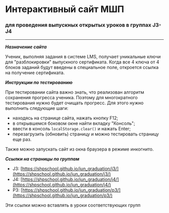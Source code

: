 # Интерактивный сайт МШП

### для проведения выпускных открытых уроков в группах J3-J4

---

**_Назначение сайта_**

Ученик, выполняя задания в системе LMS, получает уникальные ключи для "разблокировки" выпускного сертификата. Когда все 4 ключа от 4 блоков заданий будут введены в специальное поле, откроется ссылка на получение сертификата.

**_Инструкции по тестированию_**

При тестировании сайта важно знать, что реализован алгоритм сохранения прогресса ученика.
Поэтому для многократного тестирования нужно будет очищать прогресс. Для этого нужно выполнить следующие шаги:

- находясь на странице сайта, нажать кнопку F12;
- в открывшемся боковом окне найти вкладку "Консоль";
- ввести в консоль `localStorage.clear()` и нажать Enter;
- перезагрузить (обновить) страницу и можно тестировать страницу еще раз.

Также можно запускать сайт из окна браузера в режиме инкогнито.

**_Ссылки на страницы по группам_**

- J3: [https://shpschool.github.io/jun_graduation/j3/](https://shpschool.github.io/jun_graduation/j3/)
- J4: [https://shpschool.github.io/jun_graduation/j4/](https://shpschool.github.io/jun_graduation/j4/)
- P3: [https://shpschool.github.io/jun_graduation/p3/](https://shpschool.github.io/jun_graduation/p3/)

Эти ссылки можно вставлять в уроки соответствующих групп
